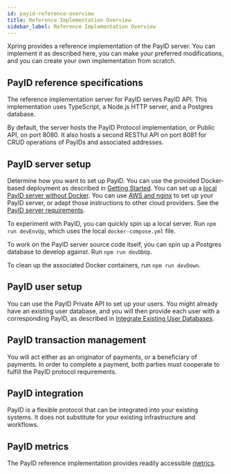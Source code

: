 ```yaml
---
id: payid-reference-overview
title: Reference Implementation Overview
sidebar_label: Reference Implementation Overview
---
```


Xpring provides a reference implementation of the PayID server. You can implement it as described here, you can make your preferred modifications, and you can create your own implementation from scratch.

## PayID reference specifications

The reference implementation server for PayID serves PayID API. This implementation uses TypeScript, a Node.js HTTP server, and a Postgres database.

By default, the server hosts the PayID Protocol implementation, or Public API, on port 8080. It also hosts a second RESTful API on port 8081 for CRUD operations of PayIDs and associated addresses.

## PayID server setup

Determine how you want to set up PayID. You can use the provided Docker-based deployment as described in [Getting Started](/). You can set up a [local PayID server without Docker](local-deployment). You can use [AWS and nginx](remote-deployment) to set up your PayID server, or adapt those instructions to other cloud providers. See the [PayID server requirements](payid-server-requirements).

To experiment with PayID, you can quickly spin up a local server. Run `npm run devEnvUp`, which uses the local `docker-compose.yml` file.

To work on the PayID server source code itself, you can spin up a Postgres database to develop against. Run `npm run devDbUp`.

To clean up the associated Docker containers, run `npm run devDown`.

## PayID user setup

You can use the PayID Private API to set up your users. You might already have an existing user database, and you will then provide each user with a corresponding PayID, as described in [Integrate Existing User Databases](integrate-payid-users).

## PayID transaction management

You will act either as an originator of payments, or a beneficiary of payments. In order to complete a payment, both parties must cooperate to fulfill the PayID protocol requirements.

## PayID integration

PayID is a flexible protocol that can be integrated into your existing systems. It does not substitute for your existing infrastructure and workflows.

## PayID metrics

The PayID reference implementation provides readily accessible [metrics](metrics).
